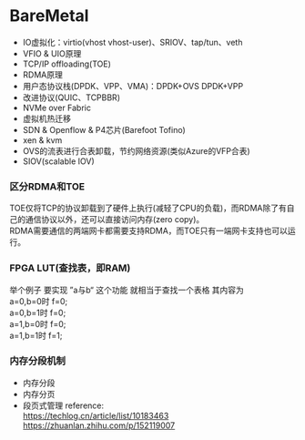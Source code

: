 # BareMetal

- IO虚拟化：virtio(vhost vhost-user)、SRIOV、tap/tun、veth
- VFIO & UIO原理
- TCP/IP offloading(TOE)
- RDMA原理
- 用户态协议栈(DPDK、VPP、VMA)：DPDK+OVS DPDK+VPP
- 改进协议(QUIC、TCPBBR)
- NVMe over Fabric
- 虚拟机热迁移
- SDN & Openflow & P4芯片(Barefoot Tofino)
- xen & kvm
- OVS的流表进行合表卸载，节约网络资源(类似Azure的VFP合表)
- SIOV(scalable IOV)


### 区分RDMA和TOE
TOE仅将TCP的协议卸载到了硬件上执行(减轻了CPU的负载)，而RDMA除了有自己的通信协议以外，还可以直接访问内存(zero copy)。
</br>
RDMA需要通信的两端网卡都需要支持RDMA，而TOE只有一端网卡支持也可以运行。

### FPGA LUT(查找表，即RAM)
举个例子 要实现 ”a与b“ 这个功能 就相当于查找一个表格 其内容为</br>
a=0,b=0时 f=0;</br>
a=0,b=1时 f=0;</br>
a=1,b=0时 f=0;</br>
a=1,b=1时 f=1;

### 内存分段机制
- 内存分段
- 内存分页
- 段页式管理
reference:</br>
https://techlog.cn/article/list/10183463 </br>
https://zhuanlan.zhihu.com/p/152119007
